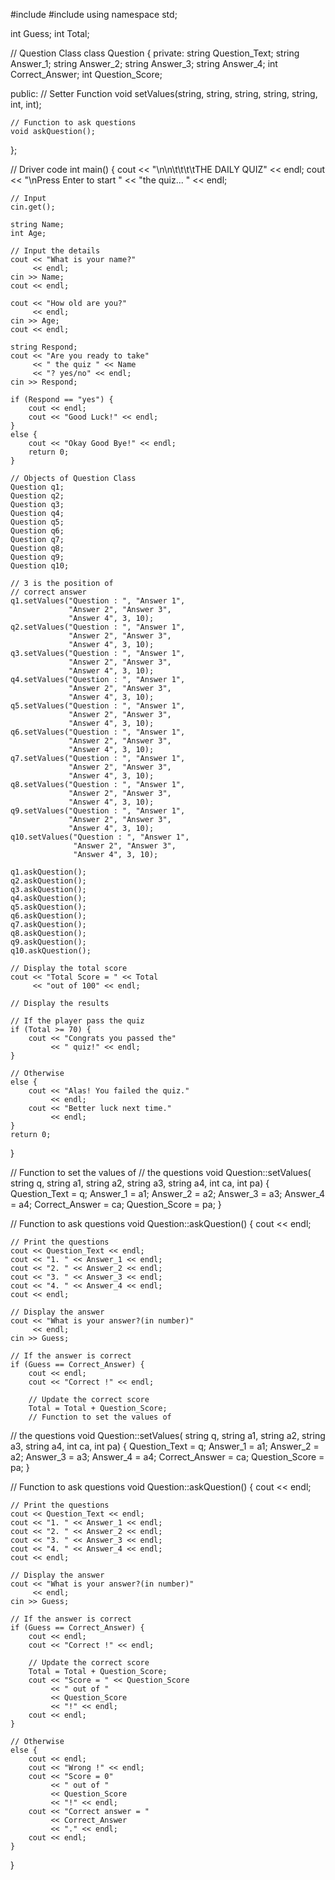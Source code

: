 #include <iostream>
#include <string>
using namespace std;
 
int Guess;
int Total;
 
// Question Class
class Question {
private:
    string Question_Text;
    string Answer_1;
    string Answer_2;
    string Answer_3;
    string Answer_4;
    int Correct_Answer;
    int Question_Score;
 
public:
    // Setter Function
    void setValues(string, string,
                   string, string,
                   string, int, int);
 
    // Function to ask questions
    void askQuestion();
};
 
// Driver code
int main()
{
    cout << "\n\n\t\t\t\tTHE DAILY QUIZ"
         << endl;
    cout << "\nPress Enter to start "
         << "the quiz... " << endl;
 
    // Input
    cin.get();
 
    string Name;
    int Age;
 
    // Input the details
    cout << "What is your name?"
         << endl;
    cin >> Name;
    cout << endl;
 
    cout << "How old are you?"
         << endl;
    cin >> Age;
    cout << endl;
 
    string Respond;
    cout << "Are you ready to take"
         << " the quiz " << Name
         << "? yes/no" << endl;
    cin >> Respond;
 
    if (Respond == "yes") {
        cout << endl;
        cout << "Good Luck!" << endl;
    }
    else {
        cout << "Okay Good Bye!" << endl;
        return 0;
    }
 
    // Objects of Question Class
    Question q1;
    Question q2;
    Question q3;
    Question q4;
    Question q5;
    Question q6;
    Question q7;
    Question q8;
    Question q9;
    Question q10;
 
    // 3 is the position of
    // correct answer
    q1.setValues("Question : ", "Answer 1",
                 "Answer 2", "Answer 3",
                 "Answer 4", 3, 10);
    q2.setValues("Question : ", "Answer 1",
                 "Answer 2", "Answer 3",
                 "Answer 4", 3, 10);
    q3.setValues("Question : ", "Answer 1",
                 "Answer 2", "Answer 3",
                 "Answer 4", 3, 10);
    q4.setValues("Question : ", "Answer 1",
                 "Answer 2", "Answer 3",
                 "Answer 4", 3, 10);
    q5.setValues("Question : ", "Answer 1",
                 "Answer 2", "Answer 3",
                 "Answer 4", 3, 10);
    q6.setValues("Question : ", "Answer 1",
                 "Answer 2", "Answer 3",
                 "Answer 4", 3, 10);
    q7.setValues("Question : ", "Answer 1",
                 "Answer 2", "Answer 3",
                 "Answer 4", 3, 10);
    q8.setValues("Question : ", "Answer 1",
                 "Answer 2", "Answer 3",
                 "Answer 4", 3, 10);
    q9.setValues("Question : ", "Answer 1",
                 "Answer 2", "Answer 3",
                 "Answer 4", 3, 10);
    q10.setValues("Question : ", "Answer 1",
                  "Answer 2", "Answer 3",
                  "Answer 4", 3, 10);
 
    q1.askQuestion();
    q2.askQuestion();
    q3.askQuestion();
    q4.askQuestion();
    q5.askQuestion();
    q6.askQuestion();
    q7.askQuestion();
    q8.askQuestion();
    q9.askQuestion();
    q10.askQuestion();
 
    // Display the total score
    cout << "Total Score = " << Total
         << "out of 100" << endl;
 
    // Display the results
 
    // If the player pass the quiz
    if (Total >= 70) {
        cout << "Congrats you passed the"
             << " quiz!" << endl;
    }
 
    // Otherwise
    else {
        cout << "Alas! You failed the quiz."
             << endl;
        cout << "Better luck next time."
             << endl;
    }
    return 0;
}
 
// Function to set the values of
// the questions
void Question::setValues(
    string q, string a1,
    string a2, string a3,
    string a4, int ca, int pa)
{
    Question_Text = q;
    Answer_1 = a1;
    Answer_2 = a2;
    Answer_3 = a3;
    Answer_4 = a4;
    Correct_Answer = ca;
    Question_Score = pa;
}
 
// Function to ask questions
void Question::askQuestion()
{
    cout << endl;
 
    // Print the questions
    cout << Question_Text << endl;
    cout << "1. " << Answer_1 << endl;
    cout << "2. " << Answer_2 << endl;
    cout << "3. " << Answer_3 << endl;
    cout << "4. " << Answer_4 << endl;
    cout << endl;
 
    // Display the answer
    cout << "What is your answer?(in number)"
         << endl;
    cin >> Guess;
 
    // If the answer is correct
    if (Guess == Correct_Answer) {
        cout << endl;
        cout << "Correct !" << endl;
 
        // Update the correct score
        Total = Total + Question_Score;
        // Function to set the values of
// the questions
void Question::setValues(
    string q, string a1,
    string a2, string a3,
    string a4, int ca, int pa)
{
    Question_Text = q;
    Answer_1 = a1;
    Answer_2 = a2;
    Answer_3 = a3;
    Answer_4 = a4;
    Correct_Answer = ca;
    Question_Score = pa;
}
 
// Function to ask questions
void Question::askQuestion()
{
    cout << endl;
 
    // Print the questions
    cout << Question_Text << endl;
    cout << "1. " << Answer_1 << endl;
    cout << "2. " << Answer_2 << endl;
    cout << "3. " << Answer_3 << endl;
    cout << "4. " << Answer_4 << endl;
    cout << endl;
 
    // Display the answer
    cout << "What is your answer?(in number)"
         << endl;
    cin >> Guess;
 
    // If the answer is correct
    if (Guess == Correct_Answer) {
        cout << endl;
        cout << "Correct !" << endl;
 
        // Update the correct score
        Total = Total + Question_Score;
        cout << "Score = " << Question_Score
             << " out of "
             << Question_Score
             << "!" << endl;
        cout << endl;
    }
 
    // Otherwise
    else {
        cout << endl;
        cout << "Wrong !" << endl;
        cout << "Score = 0"
             << " out of "
             << Question_Score
             << "!" << endl;
        cout << "Correct answer = "
             << Correct_Answer
             << "." << endl;
        cout << endl;
    }
}
